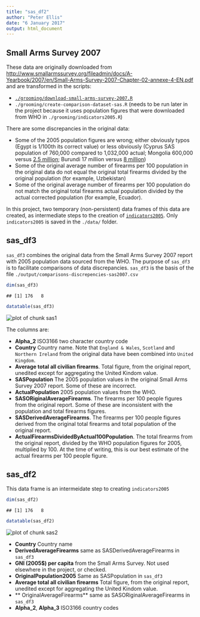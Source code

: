 ```yaml
---
title: "sas_df2"
author: "Peter Ellis"
date: "6 January 2017"
output: html_document
---
```




## Small Arms Survey 2007

These data are originally downloaded from  http://www.smallarmssurvey.org/fileadmin/docs/A-Yearbook/2007/en/Small-Arms-Survey-2007-Chapter-02-annexe-4-EN.pdf and are transformed in the scripts: 

- [`./grooming/download-small-arms-survey-2007.R`](https://github.com/ellisp/international-crime-stats/blob/master/grooming/download-small-arms-survey-2007.R)
- `./grooming/create-comparison-dataset-sas.R` (needs to be run later in the project because it uses population figures that were downloaded from WHO in `./grooming/indicators2005.R`)

There are some discrepancies in the original data:

- Some of the 2005 population figures are wrong; either obviously typos (Egypt is 1/100th its correct value) or less obviously (Cyprus SAS population of 760,000 compared to 1,032,000 actual; Mongolia 600,000 versus [2.5 million](https://www.google.co.nz/search?q=population+of+mongolia+in+2005&rls=com.microsoft:en-US:%7Breferrer:source?%7D&ie=UTF-8&oe=UTF-8&sourceid=ie7&rlz=1I7MXGB_enNZ512&gfe_rd=cr&ei=C6puWLjrIMLr8AfMgJioAg&gws_rd=ssl); Burundi 17 million versus [8 million](https://www.google.co.nz/search?q=population+of+mongolia+in+2005&rls=com.microsoft:en-US:%7Breferrer:source?%7D&ie=UTF-8&oe=UTF-8&sourceid=ie7&rlz=1I7MXGB_enNZ512&gfe_rd=cr&ei=C6puWLjrIMLr8AfMgJioAg&gws_rd=ssl#q=population+of+burundi+in+2005))
- Some of the original average number of firearms per 100 population in the original data do not equal the original total firearms divided by the original population (for example, Uzbekistan)
- Some of the original average number of firearms per 100 population do not match the original total firearms actual population divided by the actual corrected population (for example, Ecuador).

In this project, two temporary (non-persistent) data frames of this data are created, as intermediate steps to the creation of [`indicators2005`](https://github.com/ellisp/international-crime-stats/wiki/indicators2005).  Only `indicators2005` is saved in the `./data/` folder.

## sas_df3

`sas_df3` combines the original data from the Small Arms Survey 2007 report with 2005 population data sourced from the WHO.  The purpose of `sas_df3` is to facilitate comparisons of data discrepancies.  `sas_df3` is the basis of the file `./output/comparisons-discrepencies-sas2007.csv`


```r
dim(sas_df3)
```

```
## [1] 176   8
```

```r
datatable(sas_df3)
```

![plot of chunk sas1](figure/sas1-1.png)

The columns are:

- **Alpha_2** ISO3166 two character country code
- **Country** Country name.  Note that `England & Wales`, `Scotland` and `Northern Ireland` from the original data have been combined into `United Kingdom`.
- **Average total all civilian firearms**.  Total figure, from the original report, unedited except for aggregating the United Kindom value.
- **SASPopulation** The 2005 population values in the original Small Arms Survey 2007 report.  Some of these are incorrect.
- **ActualPopulation** 2005 population values from the WHO.
- **SASORiginalAverageFirearms**.  The firearms per 100 people figures from the original report.  Some of these are inconsistent with the population and total firearms figures.
- **SASDerivedAverageFirearms**.  The firearms per 100 people figures derived from the original total firearms and total population of the original report.
- **ActualFirearmsDividedByActual100Population**.  The total firearms from the original report, divided by the WHO population figures for 2005, multiplied by 100.  At the time of writing, this is our best estimate of the actual firearms per 100 people figure.

## sas_df2

This data frame is an intermeidate step to creating `indicators2005`


```r
dim(sas_df2)
```

```
## [1] 176   8
```

```r
datatable(sas_df2)
```

![plot of chunk sas2](figure/sas2-1.png)

- **Country** Country name
- **DerivedAverageFirearms** same as SASDerivedAverageFirearms in `sas_df3`
- **GNI (2005$) per capita** from the Small Arms Survey.  Not used elsewhere in the project, or checked.
- **OriginalPopulation2005** Same as SASPopulation in `sas_df3`
- **Average total all civilian firearms** Total figure, from the original report, unedited except for aggregating the United Kindom value.
- ** OriginalAverageFirearms** same as SASORiginalAverageFirearms in `sas_df3`
- **Alpha_2**, **Alpha_3** ISO3166 country codes

